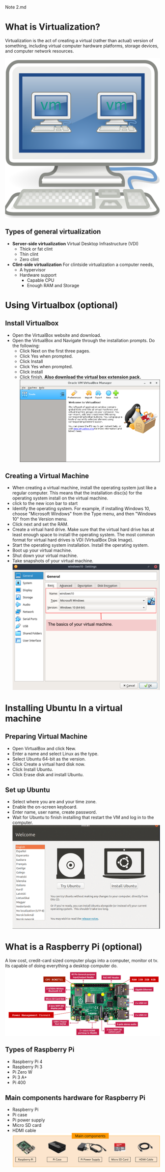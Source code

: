Note 2.md
# What is Virtualization?
Virtualization is the act of creating a virtual (rather than actual) version of something, including virtual computer hardware platforms, storage devices, and computer network resources.

![Virtualization](Img1.PNG)

## Types of general virtualization
* **Server-side virtualization**
  Virtual Desktop Infrastructure (VDI)
     * Thick or fat clint
     * Thin clint
     * Zero  clint
* **Clint-side virtualization**
  For clintside virtualization a computer needs,
     * A hypervisor
     * Hardware support
        * Capable CPU
        * Enough RAM and Storage
# Using Virtualbox (optional)
## Install Virtualbox
* Open the VirtualBox website and download. 
* Open the VirtualBox and Navigate through the installation prompts. Do the following:
     * Click Next on the first three pages.
     * Click Yes when prompted.
     *  Click Install
     * Click Yes when prompted.
     * Click install
     * Click finish.
**Also download the virtual box extension pack.**
![VirtualBox](Img2.png)

## Creating a Virtual Machine
* When creating a virtual machine, install the operating system just like a regular computer. This means that the installation disc(s) for the operating system install on the virtual machine.  
* click to the new icon bar to start
* Identify the operating system. For example, if installing Windows 10, choose "Microsoft Windows" from the Type menu, and then "Windows 10" from the Version menu.
* Click next and set the RAM.
* Create a virtual hard drive. Make sure that the virtual hard drive has at least enough space to install the operating system. The most common format for virtual hard drives is VDI (VirtualBox Disk Image).
* Start the operating system installation. Install the operating system. 
* Boot up your virtual machine.
* Shut down your virtual machine.
* Take snapshots of your virtual machine.
![VM](Img3.PNG)

# Installing Ubuntu In a virtual machine
## Preparing Virtual Machine
* Open VirtualBox and click New.
* Enter a name and select Linux as the type.
* Select Ubuntu 64-bit as the version.
* Click Create a virtual hard disk now.
* Click Install Ubuntu.
* Click Erase disk and install Ubuntu.
## Set up Ubuntu
* Select where you are and your time zone.
* Enable the on-screen keyboard.
* Enter name, user name, create password.
* Wait for Ubuntu to finish installing that restart the VM and log in to the computer. 
![Ubuntu Install](Img4.PNG)

# What is a Raspberry Pi (optional)
A low cost, credit-card sized computer plugs into a computer, monitor ot tv. Its capable of doing everything a desktop computer do. 
![Raspberry Pi](Img5.PNG)
## Types of Raspberry Pi
* Raspberry Pi 4
* Raspberry Pi 3
* Pi Zero W
* Pi 3 A+
* Pi 400
## Main components hardware for Raspberry Pi
* Raspberry Pi
* Pi case
* Pi power supply
* Micro SD card
* HDMI cable
![Raspberry Pi](Img6.PNG)
